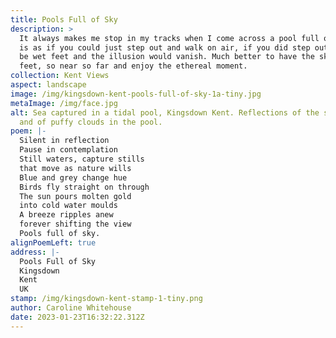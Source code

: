 ```yaml
---
title: Pools Full of Sky
description: >
  It always makes me stop in my tracks when I come across a pool full of sky. It
  is as if you could just step out and walk on air, if you did step out it would
  be wet feet and the illusion would vanish. Much better to have the sky at your
  feet, so near so far and enjoy the ethereal moment.
collection: Kent Views
aspect: landscape
image: /img/kingsdown-kent-pools-full-of-sky-1a-tiny.jpg
metaImage: /img/face.jpg
alt: Sea captured in a tidal pool, Kingsdown Kent. Reflections of the sunrise
  and of puffy clouds in the pool.
poem: |-
  Silent in reflection
  Pause in contemplation
  Still waters, capture stills
  that move as nature wills
  Blue and grey change hue
  Birds fly straight on through
  The sun pours molten gold
  into cold water moulds
  A breeze ripples anew
  forever shifting the view
  Pools full of sky.
alignPoemLeft: true
address: |-
  Pools Full of Sky
  Kingsdown
  Kent
  UK
stamp: /img/kingsdown-kent-stamp-1-tiny.png
author: Caroline Whitehouse
date: 2023-01-23T16:32:22.312Z
---
```

